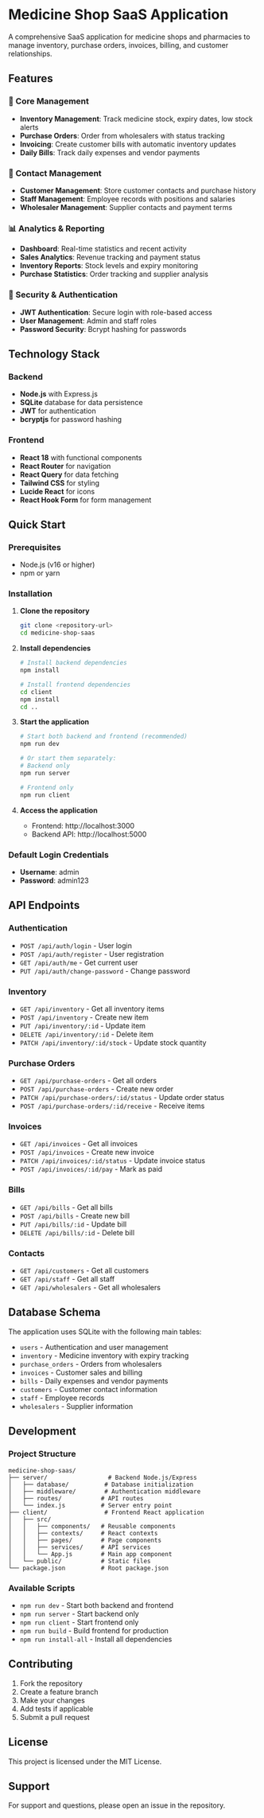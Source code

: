 # Medicine Shop SaaS Application

A comprehensive SaaS application for medicine shops and pharmacies to manage inventory, purchase orders, invoices, billing, and customer relationships.

## Features

### 🏥 Core Management
- **Inventory Management**: Track medicine stock, expiry dates, low stock alerts
- **Purchase Orders**: Order from wholesalers with status tracking
- **Invoicing**: Create customer bills with automatic inventory updates
- **Daily Bills**: Track daily expenses and vendor payments

### 👥 Contact Management
- **Customer Management**: Store customer contacts and purchase history
- **Staff Management**: Employee records with positions and salaries
- **Wholesaler Management**: Supplier contacts and payment terms

### 📊 Analytics & Reporting
- **Dashboard**: Real-time statistics and recent activity
- **Sales Analytics**: Revenue tracking and payment status
- **Inventory Reports**: Stock levels and expiry monitoring
- **Purchase Statistics**: Order tracking and supplier analysis

### 🔐 Security & Authentication
- **JWT Authentication**: Secure login with role-based access
- **User Management**: Admin and staff roles
- **Password Security**: Bcrypt hashing for passwords

## Technology Stack

### Backend
- **Node.js** with Express.js
- **SQLite** database for data persistence
- **JWT** for authentication
- **bcryptjs** for password hashing

### Frontend
- **React 18** with functional components
- **React Router** for navigation
- **React Query** for data fetching
- **Tailwind CSS** for styling
- **Lucide React** for icons
- **React Hook Form** for form management

## Quick Start

### Prerequisites
- Node.js (v16 or higher)
- npm or yarn

### Installation

1. **Clone the repository**
   ```bash
   git clone <repository-url>
   cd medicine-shop-saas
   ```

2. **Install dependencies**
   ```bash
   # Install backend dependencies
   npm install
   
   # Install frontend dependencies
   cd client
   npm install
   cd ..
   ```

3. **Start the application**
   ```bash
   # Start both backend and frontend (recommended)
   npm run dev
   
   # Or start them separately:
   # Backend only
   npm run server
   
   # Frontend only
   npm run client
   ```

4. **Access the application**
   - Frontend: http://localhost:3000
   - Backend API: http://localhost:5000

### Default Login Credentials
- **Username**: admin
- **Password**: admin123

## API Endpoints

### Authentication
- `POST /api/auth/login` - User login
- `POST /api/auth/register` - User registration
- `GET /api/auth/me` - Get current user
- `PUT /api/auth/change-password` - Change password

### Inventory
- `GET /api/inventory` - Get all inventory items
- `POST /api/inventory` - Create new item
- `PUT /api/inventory/:id` - Update item
- `DELETE /api/inventory/:id` - Delete item
- `PATCH /api/inventory/:id/stock` - Update stock quantity

### Purchase Orders
- `GET /api/purchase-orders` - Get all orders
- `POST /api/purchase-orders` - Create new order
- `PATCH /api/purchase-orders/:id/status` - Update order status
- `POST /api/purchase-orders/:id/receive` - Receive items

### Invoices
- `GET /api/invoices` - Get all invoices
- `POST /api/invoices` - Create new invoice
- `PATCH /api/invoices/:id/status` - Update invoice status
- `POST /api/invoices/:id/pay` - Mark as paid

### Bills
- `GET /api/bills` - Get all bills
- `POST /api/bills` - Create new bill
- `PUT /api/bills/:id` - Update bill
- `DELETE /api/bills/:id` - Delete bill

### Contacts
- `GET /api/customers` - Get all customers
- `GET /api/staff` - Get all staff
- `GET /api/wholesalers` - Get all wholesalers

## Database Schema

The application uses SQLite with the following main tables:
- `users` - Authentication and user management
- `inventory` - Medicine inventory with expiry tracking
- `purchase_orders` - Orders from wholesalers
- `invoices` - Customer sales and billing
- `bills` - Daily expenses and vendor payments
- `customers` - Customer contact information
- `staff` - Employee records
- `wholesalers` - Supplier information

## Development

### Project Structure
```
medicine-shop-saas/
├── server/                 # Backend Node.js/Express
│   ├── database/          # Database initialization
│   ├── middleware/        # Authentication middleware
│   ├── routes/           # API routes
│   └── index.js          # Server entry point
├── client/                # Frontend React application
│   ├── src/
│   │   ├── components/   # Reusable components
│   │   ├── contexts/     # React contexts
│   │   ├── pages/        # Page components
│   │   ├── services/     # API services
│   │   └── App.js        # Main app component
│   └── public/           # Static files
└── package.json          # Root package.json
```

### Available Scripts
- `npm run dev` - Start both backend and frontend
- `npm run server` - Start backend only
- `npm run client` - Start frontend only
- `npm run build` - Build frontend for production
- `npm run install-all` - Install all dependencies

## Contributing

1. Fork the repository
2. Create a feature branch
3. Make your changes
4. Add tests if applicable
5. Submit a pull request

## License

This project is licensed under the MIT License.

## Support

For support and questions, please open an issue in the repository. 